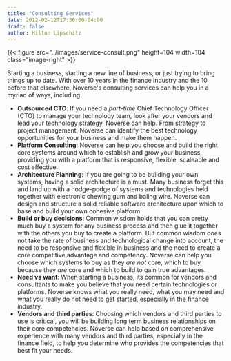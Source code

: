 ```yaml
---
title: "Consulting Services"
date: 2012-02-12T17:36:00-04:00
draft: false
author: Hilton Lipschitz
---
```


{{< figure src="../images/service-consult.png" height=104 width=104 class="image-right" >}}

Starting a business, starting a new line of business, or just trying to bring things up to date. With over 10 years in the finance industry and the 10 before that elsewhere, Noverse's consulting services can help you in a myriad of ways, including:

* **Outsourced CTO**: If you need a *part-time* Chief Technology Officer (CTO) to manage your technology team, look after your vendors and lead your technology strategy, Noverse can help. From strategy to project management, Noverse can identify the best technology opportunities for your business and make them happen.
* **Platform Consulting**: Noverse can help you choose and build the right core systems around which to establish and grow your business, providing you with a platform that is responsive, flexible, scaleable and cost effective.
* **Architecture Planning**: If you are going to be building your own systems, having a solid architecture is a must. Many business forget this and land up with a hodge-podge of systems and technologies held together with electronic chewing gum and baling wire. Noverse can design and structure a solid reliable software architecture upon which to base and build your own cohesive platform.
* **Build or buy decisions**: Common wisdom holds that you can pretty much buy a system for any business process and then glue it together with the others you buy to create a platform. But common wisdom does not take the rate of business and technological change into account, the need to be responsive and flexible in business and the need to create a core competitive advantage and competency. Noverse can help you choose which systems to buy as they *are not* core, which to buy because they *are* core and which to build to gain true advantages.
* **Need vs want**: When starting a business, its common for vendors and consultants to make you believe that you need certain technologies or platforms. Noverse knows what you really need, what you may need and what you really do not need to get started, especially in the finance industry.
* **Vendors and third parties**: Choosing which vendors and third parties to use is critical, you will be building long term business relationships on their core competencies. Noverse can help based on comprehensive experience with many vendors and third parties, especially in the finance field, to help you determine who provides the competencies that best fit your needs.
